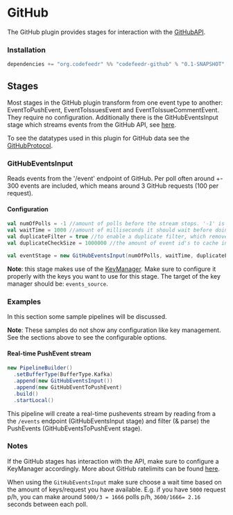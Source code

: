 # GitHub
The GitHub plugin provides stages for interaction with the [GitHubAPI](https://developer.github.com/v3/?). 
### Installation

```scala
dependencies += "org.codefeedr" %% "codefeedr-github" % "0.1-SNAPSHOT"
```

## Stages
Most stages in the GitHub plugin transform from one event type to another: EventToPushEvent, EventToIssuesEvent and EventToIssueCommentEvent.
They require no configuration. Additionally there is the GitHubEventsInput stage which streams events from the GitHub API, see [here](#githubeventsinput).

To see the datatypes used in this plugin for GitHub data see the [GitHubProtocol](https://github.com/joskuijpers/bep_codefeedr/blob/develop/codefeedr-plugins/codefeedr-github/src/main/scala/org/codefeedr/plugins/github/GitHubProtocol.scala). 

### GitHubEventsInput
Reads events from the '/event' endpoint of GitHub. Per poll often around +- 300 events are included, which means around 3 GitHub requests (100 per request). 

#### Configuration
```scala 
val numOfPolls = -1 //amount of polls before the stream stops. '-1' is default (unbounded)
val waitTime = 1000 //amount of milliseconds it should wait before doing a new poll. '1000' is default
val duplicateFilter = true //to enable a duplicate filter, which removes all duplicates from the stream. 'true' is default
val duplicateCheckSize = 1000000 //the amount of event id's to cache in case the duplicateFilter is enabled. 1000000' is default

val eventStage = new GitHubEventsInput(numOfPolls, waitTime, duplicateFilter, duplicateCheckSize)
```
**Note**: this stage makes use of the [KeyManager](../core/key-manager). Make sure to configure it properly with the keys you want to use for this stage.
The target of the key manager should be: `events_source`.


### Examples
In this section some sample pipelines will be discussed.
 
**Note**: These samples do not show any configuration like key management. See the sections above to see the configurable options.
#### Real-time PushEvent stream
```scala
new PipelineBuilder()
  .setBufferType(BufferType.Kafka)
  .append(new GitHubEventsInput())
  .append(new GitHubEventToPushEvent)
  .build()
  .startLocal()
```
This pipeline will create a real-time pushevents stream by reading from a the `/events` endpoint (GitHubEventsInput stage) and filter (& parse) the PushEvents (GitHubEventsToPushEvent stage).


### Notes
If the GitHub stages has interaction with the API, make sure to configure a KeyManager accordingly. More about GitHub ratelimits can be found [here](https://developer.github.com/v3/?#rate-limiting).

When using the `GitHubEventsInput` make sure choose a wait time based on the amount of keys/request you have available. E.g. if you have `5000` request p/h, you can make around `5000/3 = 1666` polls p/h, `3600/1666= 2.16` seconds between each poll.

